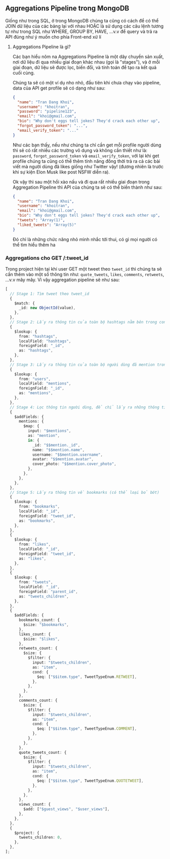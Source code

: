 ## Aggregations Pipeline trong MongoDB

Giống như trong SQL, ở trong MongoDB chúng ta cũng có cách để có thể JOIN dữ liệu của các bảng lại với nhau HOẶC là sử dụng các câu lệnh tương tự như trong SQL như WHERE, GROUP BY, HAVE, ...v.v để query và trả ra API đúng như ý muốn cho phía Front-end xử lí

1. Aggregations Pipeline là gì?

   Các bạn hiểu nôm na Aggregations Pipeline là một dây chuyền sản xuất, nơi dữ liệu đi qua nhiều giai đoạn khác nhau (gọi là "stages"), và ở mỗi giai đoạn, dữ liệu sẽ được lọc, biến đổi, và tính toán để tạo ra kết quả cuối cùng.

   Chúng ta sẽ có một ví dụ nho nhỏ, đầu tiên khi chưa chạy vào pipeline, data của API get profile sẽ có dạng như sau:

   ```json
   {
     "name": "Tran Dang Khoi",
     "username": "khoitran",
     "password": "pipeline123",
     "email": "khoi@gmail.com",
     "bio": "Why don't eggs tell jokes? They'd crack each other up",
     "forgot_password_token": "...",
     "email_verify_token": "..."
   }
   ```

   Như các bạn thấy, nếu như chúng ta chỉ cần get mỗi profile người dùng thì sẽ có rất nhiều các trường vô dụng và không cần thiết như là: `password`, `forgot_password_token` và `email_verify_token`, với lại khi get profile chúng ta cũng có thể thêm tính năng đồng thời trả ra cả các bài viết mà người dùng đã likes giống như Twitter vậy! (đương nhiên là trước khi sự kiện Elon Musk like post NSFW diễn ra).

   Ok vậy thì sau một hồi xào nấu và đi qua rất nhiều giai đoạn trong Aggregation Pipeline thì API của chúng ta sẽ có thể biến thành như sau:

   ```json
   {
     "name": "Tran Dang Khoi",
     "username": "khoitran",
     "email": "khoi@gmail.com",
     "bio": "Why don't eggs tell jokes? They'd crack each other up",
     "tweets": "Array(1)",
     "liked_tweets": "Array(5)"
   }
   ```

   Đó chỉ là những chức năng nhỏ mình nhắc tới thui, có gì mọi người có thể tìm hiểu thêm ha

### Aggregations cho GET /:tweet_id

Trong project hiện tại khi user GET một tweet theo `tweet_id` thì chúng ta sẽ cần thêm vào một số thông tin như: `quote_tweets`, `likes`, `comments`, `retweets`, ...v.v mây mây. Vì vậy aggregation pipeline sẽ như sau:

```ts
[
  // Stage 1: Tìm tweet theo tweet_id
  {
    $match: {
      _id: new ObjectId(value),
    },
  },
  // Stage 2: Lấy ra thông tin của toàn bộ hashtags nằm bên trong content của tweet
  {
    $lookup: {
      from: "hashtags",
      localField: "hashtags",
      foreignField: "_id",
      as: "hashtags",
    },
  },
  // Stage 3: Lấy ra thông tin của toàn bộ người dùng đã mention trong tweet
  {
    $lookup: {
      from: "users",
      localField: "mentions",
      foreignField: "_id",
      as: "mentions",
    },
  },
  // Stage 4: Lọc thông tin người dùng, để chỉ lấy ra những thông tin cần thiết và không nhạy cảm
  {
    $addFields: {
      mentions: {
        $map: {
          input: "$mentions",
          as: "mention",
          in: {
            _id: "$$mention._id",
            name: "$$mention.name",
            username: "$$mention.username",
            avatar: "$$mention.avatar",
            cover_photo: "$$mention.cover_photo",
          },
        },
      },
    },
  },
  // Stage 5: Lấy ra thông tin về bookmarks (có thể loại bỏ bớt)
  {
    $lookup: {
      from: "bookmarks",
      localField: "_id",
      foreignField: "tweet_id",
      as: "bookmarks",
    },
  },
  {
    $lookup: {
      from: "likes",
      localField: "_id",
      foreignField: "tweet_id",
      as: "likes",
    },
  },
  {
    $lookup: {
      from: "tweets",
      localField: "_id",
      foreignField: "parent_id",
      as: "tweets_children",
    },
  },
  {
    $addFields: {
      bookmarks_count: {
        $size: "$bookmarks",
      },
      likes_count: {
        $size: "$likes",
      },
      retweets_count: {
        $size: {
          $filter: {
            input: "$tweets_children",
            as: "item",
            cond: {
              $eq: ["$$item.type", TweetTypeEnum.RETWEET],
            },
          },
        },
      },
      comments_count: {
        $size: {
          $filter: {
            input: "$tweets_children",
            as: "item",
            cond: {
              $eq: ["$$item.type", TweetTypeEnum.COMMENT],
            },
          },
        },
      },
      quote_tweets_count: {
        $size: {
          $filter: {
            input: "$tweets_children",
            as: "item",
            cond: {
              $eq: ["$$item.type", TweetTypeEnum.QUOTETWEET],
            },
          },
        },
      },
      views_count: {
        $add: ["$guest_views", "$user_views"],
      },
    },
  },
  {
    $project: {
      tweets_children: 0,
    },
  },
];
```
